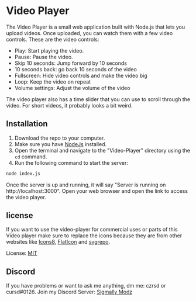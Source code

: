 # Video Player

The Video Player is a small web application built with Node.js that lets you upload videos. Once uploaded, you can watch them with a few video controls. These are the video controls:

- Play: Start playing the video.
- Pause: Pause the video.
- Skip 10 seconds: Jump forward by 10 seconds
- 10 seconds back: go back 10 seconds of the video
- Fullscreen: Hide video controls and make the video big
- Loop: Keep the video on repeat
- Volume settings: Adjust the volume of the video

The video player also has a time slider that you can use to scroll through the video. For short videos, it probably looks a bit weird.

## Installation

1. Download the repo to your computer.
2. Make sure you have [NodeJs](https://nodejs.org/en/download/) installed.
3. Open the terminal and navigate to the "Video-Player" directory using the `cd` command.
4. Run the following command to start the server:

```bash
node index.js
```

Once the server is up and running, it will say "Server is running on http://localhost:3000". Open your web browser and open the link to access the video player.

## license

If you want to use the video-player for commercial uses or parts of this Video player make sure to replace the icons because they are from other websites like [Icons8](https://icons8.com), [FlatIcon](https://www.flaticon.com) and [svgrepo](https://www.svgrepo.com).

License: [MIT](https://choosealicense.com/licenses/mit/)

## Discord

If you have problems or want to ask me anything, dm me: czrsd or cursd#0126.
Join my Discord Server: [Sigmally Modz](https://discord.gg/gHmhpCaPfP)

